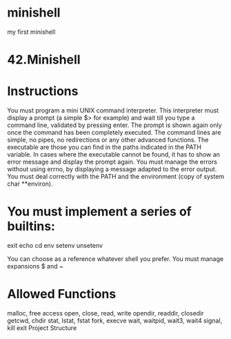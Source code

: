 # minishell
my first minishell

# 42.Minishell

# Instructions
You must program a mini UNIX command interpreter.
This interpreter must display a prompt (a simple $> for example) and wait till you type a command line, validated by pressing enter.
The prompt is shown again only once the command has been completely executed.
The command lines are simple, no pipes, no redirections or any other advanced functions.
The executable are those you can find in the paths indicated in the PATH variable.
In cases where the executable cannot be found, it has to show an error message and display the prompt again.
You must manage the errors without using errno, by displaying a message adapted to the error output.
You must deal correctly with the PATH and the environment (copy of system char **environ).

# You must implement a series of builtins:
exit
echo
cd
env
setenv
unsetenv

You can choose as a reference whatever shell you prefer.
You must manage expansions $ and ~

# Allowed Functions
malloc, free
access
open, close, read, write
opendir, readdir, closedir
getcwd, chdir
stat, lstat, fstat
fork, execve
wait, waitpid, wait3, wait4
signal, kill
exit
Project Structure
